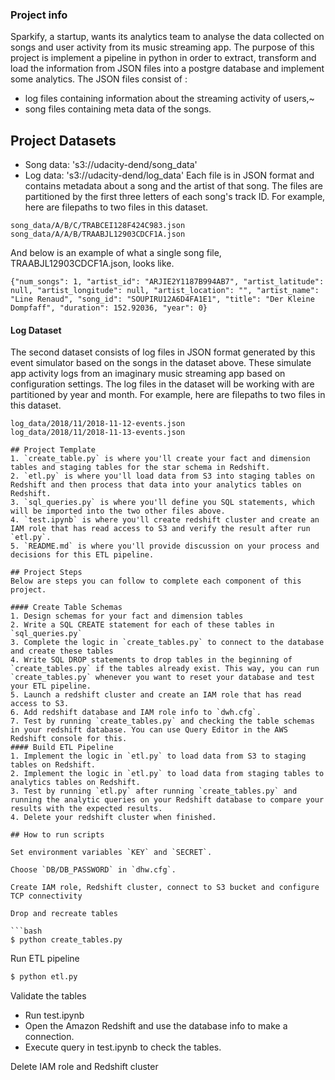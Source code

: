### Project info

Sparkify, a startup, wants its analytics team to analyse the data collected on songs and user activity from its music streaming app. 
The purpose of this project is implement a pipeline in python in order to extract, transform and load the information from JSON files into a postgre database and implement some analytics.
The JSON files consist of :
* log files containing information about the streaming activity of users,~
* song files containing meta data of the songs.

## Project Datasets
* Song data: 's3://udacity-dend/song_data'  
* Log data: 's3://udacity-dend/log_data' 
Each file is in JSON format and contains metadata about a song and the artist of that song. The files are partitioned by the first three letters of each song's track ID. For example, here are filepaths to two files in this dataset.
```
song_data/A/B/C/TRABCEI128F424C983.json
song_data/A/A/B/TRAABJL12903CDCF1A.json
```
And below is an example of what a single song file, TRAABJL12903CDCF1A.json, looks like.
```
{"num_songs": 1, "artist_id": "ARJIE2Y1187B994AB7", "artist_latitude": null, "artist_longitude": null, "artist_location": "", "artist_name": "Line Renaud", "song_id": "SOUPIRU12A6D4FA1E1", "title": "Der Kleine Dompfaff", "duration": 152.92036, "year": 0}
```
#### Log Dataset  
The second dataset consists of log files in JSON format generated by this event simulator based on the songs in the dataset above. These simulate app activity logs from an imaginary music streaming app based on configuration settings.
The log files in the dataset will be working with are partitioned by year and month. For example, here are filepaths to two files in this dataset.
```
log_data/2018/11/2018-11-12-events.json
log_data/2018/11/2018-11-13-events.json

## Project Template
1. `create_table.py` is where you'll create your fact and dimension tables and staging tables for the star schema in Redshift.  
2. `etl.py` is where you'll load data from S3 into staging tables on Redshift and then process that data into your analytics tables on Redshift.  
3. `sql_queries.py` is where you'll define you SQL statements, which will be imported into the two other files above.  
4. `test.ipynb` is where you'll create redshift cluster and create an IAM role that has read access to S3 and verify the result after run `etl.py`.  
5. `README.md` is where you'll provide discussion on your process and decisions for this ETL pipeline.  

## Project Steps
Below are steps you can follow to complete each component of this project.

#### Create Table Schemas
1. Design schemas for your fact and dimension tables
2. Write a SQL CREATE statement for each of these tables in `sql_queries.py`
3. Complete the logic in `create_tables.py` to connect to the database and create these tables
4. Write SQL DROP statements to drop tables in the beginning of `create_tables.py` if the tables already exist. This way, you can run `create_tables.py` whenever you want to reset your database and test your ETL pipeline.
5. Launch a redshift cluster and create an IAM role that has read access to S3.
6. Add redshift database and IAM role info to `dwh.cfg`.
7. Test by running `create_tables.py` and checking the table schemas in your redshift database. You can use Query Editor in the AWS Redshift console for this.
#### Build ETL Pipeline
1. Implement the logic in `etl.py` to load data from S3 to staging tables on Redshift.
2. Implement the logic in `etl.py` to load data from staging tables to analytics tables on Redshift.
3. Test by running `etl.py` after running `create_tables.py` and running the analytic queries on your Redshift database to compare your results with the expected results.
4. Delete your redshift cluster when finished.

## How to run scripts

Set environment variables `KEY` and `SECRET`.

Choose `DB/DB_PASSWORD` in `dhw.cfg`.

Create IAM role, Redshift cluster, connect to S3 bucket and configure TCP connectivity  

Drop and recreate tables

```bash
$ python create_tables.py
```

Run ETL pipeline

```bash
$ python etl.py
```  

Validate the tables  
* Run test.ipynb  
* Open the Amazon Redshift and use the database info to make a connection.  
* Execute query in test.ipynb to check the tables.  


Delete IAM role and Redshift cluster